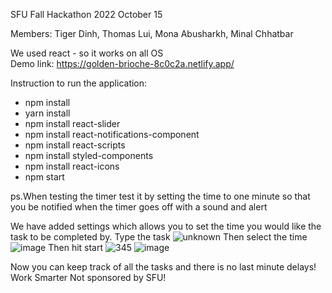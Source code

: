 SFU Fall Hackathon 2022
October 15

Members: Tiger Dinh, Thomas Lui, Mona Abusharkh, Minal Chhatbar

We used react - so it works on all OS\
Demo link: https://golden-brioche-8c0c2a.netlify.app/

Instruction to run the application:
* npm install
* yarn install
* npm install react-slider
* npm install react-notifications-component
* npm install react-scripts
* npm install styled-components
* npm install react-icons
* npm start

ps.When testing the timer test it by setting the time to one minute so that you be notified when the timer goes off with a sound and alert 

We have added settings which allows you to set the time you would like the task to be completed by. 
Type the task
![unknown](https://user-images.githubusercontent.com/29269390/196014834-77aadd81-882a-459c-8a17-e1237458344e.png)
Then select the time
![image](https://user-images.githubusercontent.com/29269390/196014842-5ee118f8-5a8d-4900-aece-e42039225c8a.png)
Then hit start
![345](https://user-images.githubusercontent.com/29269390/196014857-69e7a6c1-0415-49e3-b9f0-f7266fa8358b.png)
![image](https://user-images.githubusercontent.com/29269390/196015042-14c44f80-f157-42c6-9798-10c5c3b69d3f.png)

Now you can keep track of all the tasks and there is no last minute delays! Work Smarter
Not sponsored by SFU!
